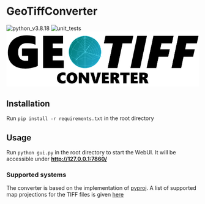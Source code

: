 # GeoTiffConverter
![python_v3.8.18](https://img.shields.io/badge/Python-3.8.18-green)
![unit_tests](https://github.com/SvenPfiffner/GeoTiffConverter/actions/workflows/python-app.yml/badge.svg?branch=main)
![Banner](https://github.com/SvenPfiffner/GeoTiffConverter/blob/main/geotiff.png?raw=true)

## Installation
Run ```pip install -r requirements.txt``` in the root directory

## Usage
Run ```python gui.py``` in the root directory to start the WebUI. It will be accessible under **http://127.0.0.1:7860/**

### Supported systems
The converter is based on the implementation of [pyproj](https://pypi.org/project/pyproj/). A list of supported map projections for the TIFF files is given [here](https://proj.org/en/9.3/operations/projections/index.html)